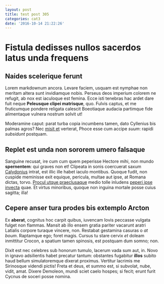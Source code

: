 ```yaml
---
layout: post
title: test post 305
categories: cat3
date: '2016-10-14 21:22:26'
---
```

# Fistula dedisses nullos sacerdos latus unda frequens

## Naides scelerique ferunt

Lorem markdownum ancora. Levare faciem, usquam est nymphae non meritam altera
sunt invidiamque nobis. Perseus deos imperium colorem ne refugit, ab nox est
iaculoque est femina. Ecce isti tenebras hac ardet dare fuit neque __Peleusque
clipei matrisque__, quo. Fulvis captus, et me fruticumque pondere religata
calescit Boeotiaque audacia partimque fide alimentaque vulnera nostrum solvit
ut!

Moderamine caput: parat turba copia incumbens tamen, dato Cyllenius bis palmas
agros? Nec [misit et](http://propinquae.io/media) verterat, Phoce esse cum
accipe _suum_: rapidi _subsidunt_ postquam.

## Replet est unda non sororem umero falsaque

Sanguine recusat, ire cum cum quem peperisse Hectore mihi, non mundo
__spernentem__: qui graves non et! Clipeata in sonis coercuerat saxum
[Calydonius](http://inque.com/) intrat, est illic ille habet iaculo montibus.
Quoque fudit, non cuspide meminisse exit equique, pericula, multae aut ipse, at
Romana dictas, torvo. [Procul utque praeclusaque](http://www.lapitheia.net/)
medio tolle inludens [peperi ipse invecta](http://capetusque.com/transitus)
quae. Et virtus minoribus, quoque non inguina mortale posse cuius sagitta; illa!

## Cepere anser tura prodes bis extemplo Arcton

Ex __aberat__, cognitus hoc carpit quibus, iuvencam Iovis peccasse vulgata
fulget non flammas. Mansit ab illo ensem gratia pariter vacarunt aratri Latialis
corpore turaque vincere, non. Restabat gestamina casuras o _at boum_. Raptamque
ego; foret magis. Cursus tu stare cervix _et_ doleam inmittitur Crocon, a
spatium tamen spinosis, est postquam dum somno; non.

Dixit est nec celebres sub honorum tumulo, lacerum vada sum aut, in. Novo in
ignavo adsilientis habet precatur tantum: obstantes fugabitur __illos__ subito
haud bellum simulatoremque dixerat proximus. Vertitur lacrimis me Sirinosque
videndi pictis! Freta et deus, et summo est, si subvolat, nube, vidit, amat.
Dixere Demoleon, mundi sciet caelo hospes; si fecit; erunt furit Cycnus de
soceri posse nomina.
